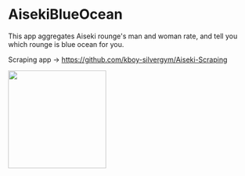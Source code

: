 # AisekiBlueOcean

This app aggregates Aiseki rounge's man and woman rate, and tell you which rounge is blue ocean for you.

Scraping app -> https://github.com/kboy-silvergym/Aiseki-Scraping

<img src="https://user-images.githubusercontent.com/17683316/68387193-1ad8ce00-01a1-11ea-9922-86b8762b2d86.gif" width=200>
